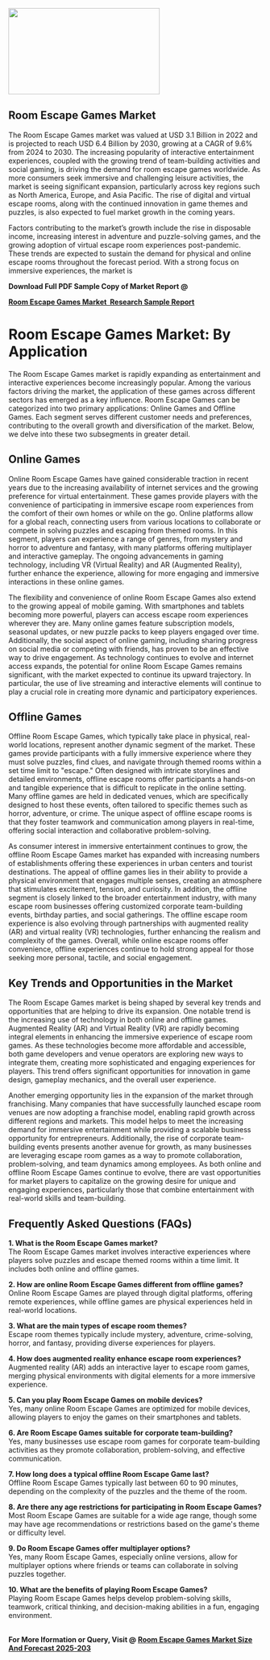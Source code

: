 <p><img class="alignnone size-medium wp-image-20088" src="https://ffe5etoiles.com/wp-content/uploads/2024/12/MST1-300x171.png" alt="" width="300" height="171" /></p><p><p> <h2>Room Escape Games Market </h2><p>The Room Escape Games market was valued at USD 3.1 Billion in 2022 and is projected to reach USD 6.4 Billion by 2030, growing at a CAGR of 9.6% from 2024 to 2030. The increasing popularity of interactive entertainment experiences, coupled with the growing trend of team-building activities and social gaming, is driving the demand for room escape games worldwide. As more consumers seek immersive and challenging leisure activities, the market is seeing significant expansion, particularly across key regions such as North America, Europe, and Asia Pacific. The rise of digital and virtual escape rooms, along with the continued innovation in game themes and puzzles, is also expected to fuel market growth in the coming years.</p><p>Factors contributing to the market’s growth include the rise in disposable income, increasing interest in adventure and puzzle-solving games, and the growing adoption of virtual escape room experiences post-pandemic. These trends are expected to sustain the demand for physical and online escape rooms throughout the forecast period. With a strong focus on immersive experiences, the market is</p><p><strong>Download Full PDF Sample Copy of Market Report @</strong></p><p><strong><a href="https://www.verifiedmarketreports.com/download-sample/?rid=319264&utm_source=Sites-google&utm_medium=265" target="_blank">Room Escape Games Market &nbsp;Research Sample Report</a></strong></p><p><h1>Room Escape Games Market: By Application</h1><p>The Room Escape Games market is rapidly expanding as entertainment and interactive experiences become increasingly popular. Among the various factors driving the market, the application of these games across different sectors has emerged as a key influence. Room Escape Games can be categorized into two primary applications: Online Games and Offline Games. Each segment serves different customer needs and preferences, contributing to the overall growth and diversification of the market. Below, we delve into these two subsegments in greater detail.</p><h2>Online Games</h2><p>Online Room Escape Games have gained considerable traction in recent years due to the increasing availability of internet services and the growing preference for virtual entertainment. These games provide players with the convenience of participating in immersive escape room experiences from the comfort of their own homes or while on the go. Online platforms allow for a global reach, connecting users from various locations to collaborate or compete in solving puzzles and escaping from themed rooms. In this segment, players can experience a range of genres, from mystery and horror to adventure and fantasy, with many platforms offering multiplayer and interactive gameplay. The ongoing advancements in gaming technology, including VR (Virtual Reality) and AR (Augmented Reality), further enhance the experience, allowing for more engaging and immersive interactions in these online games.</p><p>The flexibility and convenience of online Room Escape Games also extend to the growing appeal of mobile gaming. With smartphones and tablets becoming more powerful, players can access escape room experiences wherever they are. Many online games feature subscription models, seasonal updates, or new puzzle packs to keep players engaged over time. Additionally, the social aspect of online gaming, including sharing progress on social media or competing with friends, has proven to be an effective way to drive engagement. As technology continues to evolve and internet access expands, the potential for online Room Escape Games remains significant, with the market expected to continue its upward trajectory. In particular, the use of live streaming and interactive elements will continue to play a crucial role in creating more dynamic and participatory experiences.</p><h2>Offline Games</h2><p>Offline Room Escape Games, which typically take place in physical, real-world locations, represent another dynamic segment of the market. These games provide participants with a fully immersive experience where they must solve puzzles, find clues, and navigate through themed rooms within a set time limit to "escape." Often designed with intricate storylines and detailed environments, offline escape rooms offer participants a hands-on and tangible experience that is difficult to replicate in the online setting. Many offline games are held in dedicated venues, which are specifically designed to host these events, often tailored to specific themes such as horror, adventure, or crime. The unique aspect of offline escape rooms is that they foster teamwork and communication among players in real-time, offering social interaction and collaborative problem-solving.</p><p>As consumer interest in immersive entertainment continues to grow, the offline Room Escape Games market has expanded with increasing numbers of establishments offering these experiences in urban centers and tourist destinations. The appeal of offline games lies in their ability to provide a physical environment that engages multiple senses, creating an atmosphere that stimulates excitement, tension, and curiosity. In addition, the offline segment is closely linked to the broader entertainment industry, with many escape room businesses offering customized corporate team-building events, birthday parties, and social gatherings. The offline escape room experience is also evolving through partnerships with augmented reality (AR) and virtual reality (VR) technologies, further enhancing the realism and complexity of the games. Overall, while online escape rooms offer convenience, offline experiences continue to hold strong appeal for those seeking more personal, tactile, and social engagement.</p><h2>Key Trends and Opportunities in the Market</h2><p>The Room Escape Games market is being shaped by several key trends and opportunities that are helping to drive its expansion. One notable trend is the increasing use of technology in both online and offline games. Augmented Reality (AR) and Virtual Reality (VR) are rapidly becoming integral elements in enhancing the immersive experience of escape room games. As these technologies become more affordable and accessible, both game developers and venue operators are exploring new ways to integrate them, creating more sophisticated and engaging experiences for players. This trend offers significant opportunities for innovation in game design, gameplay mechanics, and the overall user experience.</p><p>Another emerging opportunity lies in the expansion of the market through franchising. Many companies that have successfully launched escape room venues are now adopting a franchise model, enabling rapid growth across different regions and markets. This model helps to meet the increasing demand for immersive entertainment while providing a scalable business opportunity for entrepreneurs. Additionally, the rise of corporate team-building events presents another avenue for growth, as many businesses are leveraging escape room games as a way to promote collaboration, problem-solving, and team dynamics among employees. As both online and offline Room Escape Games continue to evolve, there are vast opportunities for market players to capitalize on the growing desire for unique and engaging experiences, particularly those that combine entertainment with real-world skills and team-building.</p><h2>Frequently Asked Questions (FAQs)</h2><p><strong>1. What is the Room Escape Games market?</strong><br>The Room Escape Games market involves interactive experiences where players solve puzzles and escape themed rooms within a time limit. It includes both online and offline games.</p><p><strong>2. How are online Room Escape Games different from offline games?</strong><br>Online Room Escape Games are played through digital platforms, offering remote experiences, while offline games are physical experiences held in real-world locations.</p><p><strong>3. What are the main types of escape room themes?</strong><br>Escape room themes typically include mystery, adventure, crime-solving, horror, and fantasy, providing diverse experiences for players.</p><p><strong>4. How does augmented reality enhance escape room experiences?</strong><br>Augmented reality (AR) adds an interactive layer to escape room games, merging physical environments with digital elements for a more immersive experience.</p><p><strong>5. Can you play Room Escape Games on mobile devices?</strong><br>Yes, many online Room Escape Games are optimized for mobile devices, allowing players to enjoy the games on their smartphones and tablets.</p><p><strong>6. Are Room Escape Games suitable for corporate team-building?</strong><br>Yes, many businesses use escape room games for corporate team-building activities as they promote collaboration, problem-solving, and effective communication.</p><p><strong>7. How long does a typical offline Room Escape Game last?</strong><br>Offline Room Escape Games typically last between 60 to 90 minutes, depending on the complexity of the puzzles and the theme of the room.</p><p><strong>8. Are there any age restrictions for participating in Room Escape Games?</strong><br>Most Room Escape Games are suitable for a wide age range, though some may have age recommendations or restrictions based on the game's theme or difficulty level.</p><p><strong>9. Do Room Escape Games offer multiplayer options?</strong><br>Yes, many Room Escape Games, especially online versions, allow for multiplayer options where friends or teams can collaborate in solving puzzles together.</p><p><strong>10. What are the benefits of playing Room Escape Games?</strong><br>Playing Room Escape Games helps develop problem-solving skills, teamwork, critical thinking, and decision-making abilities in a fun, engaging environment.</p><strong><br />For More Iformation or Query, Visit @ <a href="https://www.verifiedmarketreports.com/product/room-escape-games-market/" target="_blank">Room Escape Games Market Size And Forecast 2025-203</a></strong></p>
